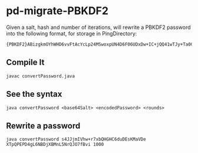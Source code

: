 # pd-migrate-PBKDF2

Given a salt, hash and number of iterations, will rewrite a PBKDF2 password into the following format, for storage in PingDirectory:

```
{PBKDF2}ABizgkmOYhWHD6vvFtAcYcLp24MSwoxpUN4D6F06UDxDw+IC+jQQ41wTJy+Ta0CTu3wb4g==
```

## Compile It

```
javac convertPassword.java
```

## See the syntax

```
java convertPassword <base64Salt> <encodedPassword> <rounds>
```

## Rewrite a password

```
java convertPassword s4JJjmIVhw+r7xbQHGHC6duDEsKMaVDe XTpQPEPD4gL6NBDjXBMnL5NrQJO7fBvi 1000
```